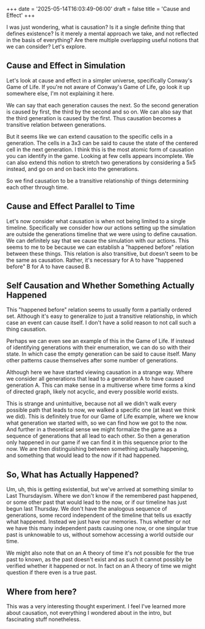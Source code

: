 +++
date = '2025-05-14T16:03:49-06:00'
draft = false
title = 'Cause and Effect'
+++

I was just wondering, what is causation?
Is it a single definite thing that defines existence?
Is it merely a mental approach we take, and not reflected in the basis of everything?
Are there multiple overlapping useful notions that we can consider?
Let's explore.

## Cause and Effect in Simulation

Let's look at cause and effect in a simpler universe, specifically Conway's Game of Life.
If you're not aware of Conway's Game of Life, go look it up somewhere else, I'm not explaining it here.

We can say that each generation causes the next.
So the second generation is caused by first, the third by the second and so on.
We can also say that the third generation is caused by the first.
Thus causation becomes a transitive relation between generations.

But it seems like we can extend causation to the specific cells in a generation.
The cells in a 3x3 can be said to cause the state of the centered cell in the next generation.
I think this is the most atomic form of causation you can identify in the game. 
Looking at few cells appears incomplete.
We can also extend this notion to stretch two generations by considering a 5x5 instead, and go on and on back into the generations.

So we find causation to be a transitive relationship of things determining each other through time.

## Cause and Effect Parallel to Time
Let's now consider what causation is when not being limited to a single timeline.
Specifically we consider how our actions setting up the simulation are outside the generations timeline that we were using to define causation.
We can definitely say that we cause the simulation with our actions.
This seems to me to be because we can establish a "happened before" relation between these things.
This relation is also transitive, but doesn't seem to be the same as causation.
Rather, it's necessary for A to have "happened before" B for A to have caused B.

## Self Causation and Whether Something Actually Happened
This "happened before" relation seems to usually form a partially ordered set.
Although it's easy to generalize to just a transitive relationship, in which case an event can cause itself.
I don't have a solid reason to not call such a thing causation.

Perhaps we can even see an example of this in the Game of Life.
If instead of identifying generations with their enumeration, we can do so with their state.
In which case the empty generation can be said to cause itself.
Many other patterns cause themselves after some number of generations.

Although here we have started viewing causation in a strange way.
Where we consider all generations that lead to a generation A to have caused generation A.
This can make sense in a multiverse where time forms a kind of directed graph, likely not acyclic, and every possible world exists.

This is strange and unintuitive, because not all we didn't walk every possible path that leads to now, we walked a specific one (at least we think we did).
This is definitely true for our Game of Life example, where we know what generation we started with, so we can find how we got to the now.
And further in a theoretical sense we might formalize the game as a sequence of generations that all lead to each other.
So then a generation only happened in our game if we can find it in this sequence prior to the now.
We are then distinguishing between something actually happening, and something that would lead to the now if it had happened.

## So, What has Actually Happened?
Um, uh, this is getting existential, but we've arrived at something similar to Last Thursdayism.
Where we don't know if the remembered past happened, or some other past that would lead to the now, or if our timeline has just begun last Thursday.
We don't have the analogous sequence of generations, some record independent of the timeline that tells us exactly what happened.
Instead we just have our memories.
Thus whether or not we have this many independent pasts causing one now, or one singular true past is unknowable to us, without somehow accessing a world outside our time.

We might also note that on an A theory of time it's not possible for the true past to known, as the past doesn't exist and as such it cannot possibly be verified whether it happened or not.
In fact on an A theory of time we might question if there even is a true past.

## Where from here?
This was a very interesting thought experiment.
I feel I've learned more about causation, not everything I wondered about in the intro, but fascinating stuff nonetheless.
